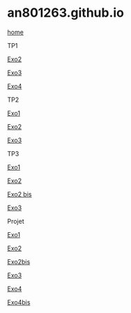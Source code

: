 # an801263.github.io
[home](https://an801263.github.io/)

TP1

[Exo2](https://an801263.github.io/TP1/ExoCarto2/index.html)

[Exo3](https://an801263.github.io/TP1/ExoCarto3/index.html)

[Exo4](https://an801263.github.io/TP1/ExoCarto4/index.html)

TP2

[Exo1](https://an801263.github.io/TP2/Exo1/index.html)

[Exo2](https://an801263.github.io/TP2/Exo2/index.html)

[Exo3](https://an801263.github.io/TP2/Exo3/index.html)

TP3

[Exo1](https://an801263.github.io/TP3/Exo1/index.html)

[Exo2](https://an801263.github.io/TP3/Exo2/index.html)

[Exo2 bis](https://an801263.github.io/TP3/Exo2bis/index.html)

[Exo3](https://an801263.github.io/TP3/Exo3/index.html)

Projet

[Exo1](https://an801263.github.io/Projet/Exo1/index.html)

[Exo2](https://an801263.github.io/Projet/Exo2/index.html)

[Exo2bis](https://an801263.github.io/Projet/Exo2/text.html)

[Exo3](https://an801263.github.io/Projet/Exo3/index.html)

[Exo4](https://an801263.github.io/Projet/Exo4/Exo4.html)

[Exo4bis](https://an801263.github.io/Projet/Exo4/test.html)
